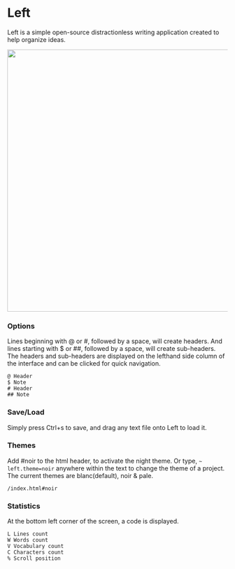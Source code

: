 # Left

Left is a simple open-source distractionless writing application created to help organize ideas. 

<img src='https://raw.githubusercontent.com/hundredrabbits/Left/master/PREVIEW.jpg' width="600"/>

### Options

Lines beginning with @ or #, followed by a space, will create headers. And lines starting with $ or ##, followed by a space, will create sub-headers. The headers and sub-headers are displayed on the lefthand side column of the interface and can be clicked for quick navigation.

```
@ Header
$ Note
# Header
## Note
```

### Save/Load

Simply press Ctrl+s to save, and drag any text file onto Left to load it.

### Themes

Add #noir to the html header, to activate the night theme. Or type, `~ left.theme=noir` anywhere within the text to change the theme of a project. The current themes are blanc(default), noir & pale.

```
/index.html#noir
```

### Statistics

At the bottom left corner of the screen, a code is displayed.

```
L Lines count
W Words count
V Vocabulary count
C Characters count
% Scroll position
```

